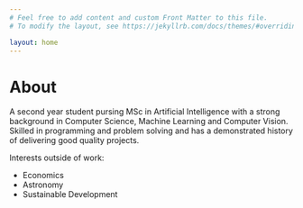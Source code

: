 ```yaml
---
# Feel free to add content and custom Front Matter to this file.
# To modify the layout, see https://jekyllrb.com/docs/themes/#overriding-theme-defaults

layout: home
---
```


# About

A second year student pursing MSc in Artificial Intelligence with a strong background in Computer Science, Machine Learning and Computer Vision. Skilled in programming and problem solving and has a demonstrated history of delivering good quality projects. 

Interests outside of work:
- Economics
- Astronomy
- Sustainable Development